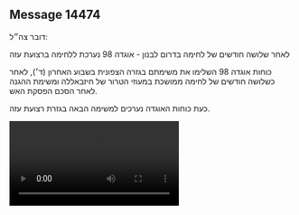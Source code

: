 ## Message 14474

דובר צה״ל:

לאחר שלושה חודשים של לחימה בדרום לבנון - אוגדה 98 נערכת ללחימה ברצועת עזה

כוחות אוגדה 98 השלימו את משימתם בגזרה הצפונית בשבוע האחרון (ד׳), לאחר כשלושה חודשים של לחימה ממושכת במעוזי הטרור של חיזבאללה ומשימת ההגנה לאחר הסכם הפסקת האש. 

כעת כוחות האוגדה נערכים למשימה הבאה בגזרת רצועת עזה.

![Video](https://data.iron-swords.co.il/2024/December/16/https://data.iron-swords.co.il/2024/December/16/14474/14474_media.mp4)
